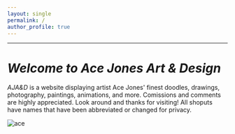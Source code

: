 ```yaml
---
layout: single
permalink: /
author_profile: true
---
```


______________________________________
# *Welcome to Ace Jones Art & Design*
*AJA&D* is a website displaying artist Ace Jones' finest doodles, drawings, photography, paintings, animations, and more. Comissions and comments are highly appreciated. Look around and thanks for visiting!
All shoputs have names that have been abbreviated or changed for privacy.

![ace](/great_gatsbys/IMG_0597.PNG)
